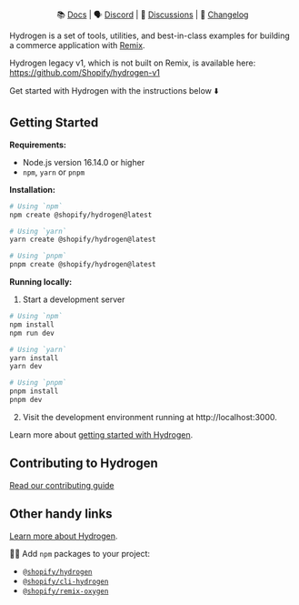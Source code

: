 
<div align="center">

📚 [Docs](https://shopify.dev/custom-storefronts/hydrogen) | 🗣 [Discord](https://discord.gg/Hefq6w5c5d) | 💬 [Discussions](https://github.com/Shopify/hydrogen/discussions) | 📝 [Changelog](./packages/hydrogen/CHANGELOG.md)

</div>

Hydrogen is a set of tools, utilities, and best-in-class examples for building a commerce application with [Remix](https://remix.run/).

Hydrogen legacy v1, which is not built on Remix, is available here: https://github.com/Shopify/hydrogen-v1

Get started with Hydrogen with the instructions below ⬇️

## Getting Started

**Requirements:**

- Node.js version 16.14.0 or higher
- `npm`, `yarn` or `pnpm`

**Installation:**

```bash
# Using `npm`
npm create @shopify/hydrogen@latest

# Using `yarn`
yarn create @shopify/hydrogen@latest

# Using `pnpm`
pnpm create @shopify/hydrogen@latest
```

**Running locally:**

1. Start a development server

```bash
# Using `npm`
npm install
npm run dev

# Using `yarn`
yarn install
yarn dev

# Using `pnpm`
pnpm install
pnpm dev
```

2. Visit the development environment running at http://localhost:3000.

Learn more about [getting started with Hydrogen](https://shopify.dev/custom-storefronts/hydrogen).

## Contributing to Hydrogen

[Read our contributing guide](CONTRIBUTING.md)

## Other handy links

[Learn more about Hydrogen](https://shopify.dev/hydrogen).

👷‍♀️ Add `npm` packages to your project:

- [`@shopify/hydrogen`](https://www.npmjs.com/package/@shopify/hydrogen)
- [`@shopify/cli-hydrogen`](https://www.npmjs.com/package/@shopify/cli-hydrogen)
- [`@shopify/remix-oxygen`](https://www.npmjs.com/package/@shopify/remix-oxygen)
